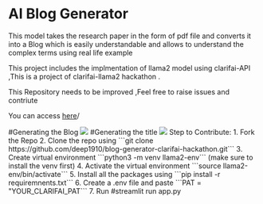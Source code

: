 <h1>AI  Blog Generator</h1>
<p>This model takes the research paper in the form of pdf file and converts it into a Blog which is easily understandable and allows to understand the complex terms using real life example</p>
<p>This project includes the implmentation of llama2 model  using  clarifai-API ,This is a project of clarifai-llama2 hackathon .</p>

<p>This Repository needs to be improved ,Feel free to raise issues and contriute</p>

<p>You can access <a href="https://blog-from-research-paper.streamlit.app">here</a>/</p>
#Generating the Blog
<img src="https://github.com/deep1910/blog_generator_from_research-paper/assets/92329233/e6eaabe8-98cb-405d-9119-b8483bee9f61" />
#Generating the title
<img src="https://github.com/deep1910/blog_generator_from_research-paper/assets/92329233/1520d716-8f48-43ac-8e7e-7c3d2f270539" />
Step to Contribute: 
1. Fork the Repo
2. Clone the repo using   ```git clone  https://github.com/deep1910/blog-generator-clarifai-hackathon.git```
3. Create virtual environment  ```python3 -m venv  llama2-env```     (make sure to install the venv first)
4. Activate the virtual environment   ```source llama2-env/bin/activate```
5. Install all the packages using   ```pip install  -r requiremnents.txt```
6. Create a .env file and paste   ```PAT = "YOUR_CLARIFAI_PAT```
7. Run #streamlit run  app.py
